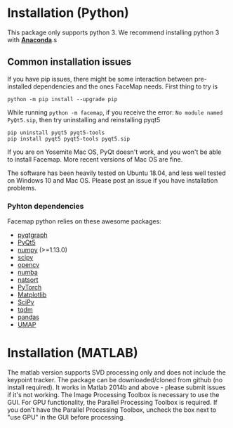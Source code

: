 # Installation (Python)

This package only supports python 3. We recommend installing python 3 with **[Anaconda](https://www.anaconda.com/download/)**.s

## Common installation issues

If you have pip issues, there might be some interaction between pre-installed dependencies and the ones FaceMap needs. First thing to try is
~~~~
python -m pip install --upgrade pip
~~~~

While running `python -m facemap`, if you receive the error: `No module named PyQt5.sip`, then try uninstalling and reinstalling pyqt5
~~~
pip uninstall pyqt5 pyqt5-tools
pip install pyqt5 pyqt5-tools pyqt5.sip
~~~

If you are on Yosemite Mac OS, PyQt doesn't work, and you won't be able to install Facemap. More recent versions of Mac OS are fine.

The software has been heavily tested on Ubuntu 18.04, and less well tested on Windows 10 and Mac OS. Please post an issue if you have installation problems.

### Pyhton dependencies

Facemap python relies on these awesome packages:
- [pyqtgraph](http://pyqtgraph.org/)
- [PyQt5](http://pyqt.sourceforge.net/Docs/PyQt5/)
- [numpy](http://www.numpy.org/) (>=1.13.0)
- [scipy](https://www.scipy.org/)
- [opencv](https://opencv.org/)
- [numba](http://numba.pydata.org/numba-doc/latest/user/5minguide.html)
- [natsort](https://natsort.readthedocs.io/en/master/)
- [PyTorch](https://pytorch.org)
- [Matplotlib](https://matplotlib.org)
- [SciPy](https://scipy.org)
- [tqdm](https://tqdm.github.io)
- [pandas](https://pandas.pydata.org)
- [UMAP](https://umap-learn.readthedocs.io/en/latest/)


# Installation (MATLAB)

The matlab version supports SVD processing only and does not include the keypoint tracker. The package can be downloaded/cloned from github (no install required). It works in Matlab 2014b and above - please submit issues if it's not working. The Image Processing Toolbox is necessary to use the GUI. For GPU functionality, the Parallel Processing Toolbox is required. If you don't have the Parallel Processing Toolbox, uncheck the box next to "use GPU" in the GUI before processing.
